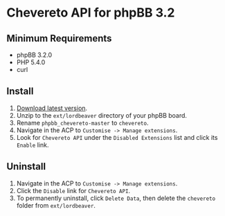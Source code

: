# Chevereto API for phpBB 3.2

## Minimum Requirements
* phpBB 3.2.0
* PHP 5.4.0
* curl

## Install
1. [Download latest version](https://github.com/LordBeaver/phpbb_chevereto/archive/master.zip).
2. Unzip to the `ext/lordbeaver` directory of your phpBB board.
3. Rename `phpbb_chevereto-master` to `chevereto`.
4. Navigate in the ACP to `Customise -> Manage extensions`.
5. Look for `Chevereto API` under the `Disabled Extensions` list and click its `Enable` link.

## Uninstall
1. Navigate in the ACP to `Customise -> Manage extensions`.
2. Click the `Disable` link for `Chevereto API`.
3. To permanently uninstall, click `Delete Data`, then delete the `chevereto` folder from `ext/lordbeaver`.

